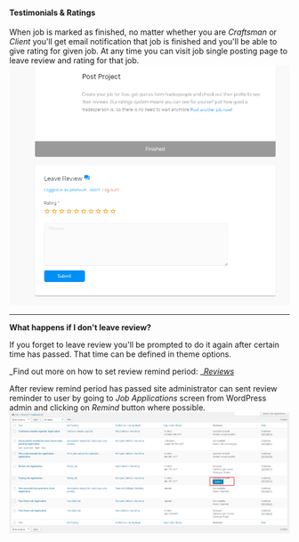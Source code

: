 #### Testimonials & Ratings

When job is marked as finished, no matter whether you are _Craftsman_ or _Client_ you'll get email notification that job is finished and you'll be able to give rating for given job. At any time you can visit job single posting page to leave review and rating for that job.![](/assets/59.png)

---

**What happens if I don't leave review?**

If you forget to leave review you'll be prompted to do it again after certain time has passed. That time can be defined in theme options.

_Find out more on how to set review remind period:  _[_Reviews_](/theme-options/reviews.md)



After review remind period has passed site administrator can sent review reminder to user by going to _Job Applications_ screen from WordPress admin and clicking on _Remind_ button where possible.![](/assets/60.png)


